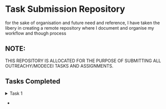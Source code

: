 # Task Submission Repository
for the sake of organisation and future need and reference, I have taken the libery in creating a remote repository where I document and organise my workflow and though process

## NOTE:
THIS REPOSITORY IS ALLOCATED FOR THE PURPOSE OF SUBMITTING ALL OUTREACHY/MODECEI TASKS AND ASSIGNMENTS.

## Tasks Completed
<details>
<summary>
Task 1
</summary>
<ul>
<li>* [Summary of how to generate the documenation after making changes to the MDF codes/examples](https://github.com/mqnifestkelvin/ModECI_starter_setup/tree/Main/ModeCEI_task_1)
 </li><li>* [MDF dependencies for python v37](https://github.com/mqnifestkelvin/ModECI_starter_setup/blob/Main/ModeCEI_task_1/pip_freeze_py_v37_to_v311/pip_freeze_py_v37.md)
</li><li>* [MDF dependencies for python v38](https://github.com/mqnifestkelvin/ModECI_starter_setup/blob/Main/ModeCEI_task_1/pip_freeze_py_v37_to_v311/pip_freeze_py_v38.md)
</li><li>* [MDF dependencies for python v39](https://github.com/mqnifestkelvin/ModECI_starter_setup/blob/Main/ModeCEI_task_1/pip_freeze_py_v37_to_v311/pip_freeze_py_v39.md)
</li><li>* [MDF dependencies for python v310](https://github.com/mqnifestkelvin/ModECI_starter_setup/blob/Main/ModeCEI_task_1/pip_freeze_py_v37_to_v311/pip_freeze_py_v310.md)
</li><li>* [MDF dependencies for python v311](https://github.com/mqnifestkelvin/ModECI_starter_setup/blob/Main/ModeCEI_task_1/pip_freeze_py_v37_to_v311/pip_freeze_py_v311.md)
</ul>
</details>

* [](#)
